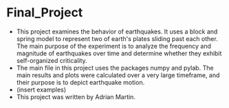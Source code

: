 # Final_Project

* This project examines the behavior of earthquakes. It uses a block and spring model to represent two of earth's plates sliding past each other. The main purpose of the experiment is to analyze the frequency and magnitude of earthquakes over time and determine whether they exhibit self-organized criticality.
* The main file in this project uses the packages numpy and pylab. The main results and plots were calculated over a very large timeframe, and their purpose is to depict earthquake motion.
* (insert examples)  
* This project was written by Adrian Martin.
